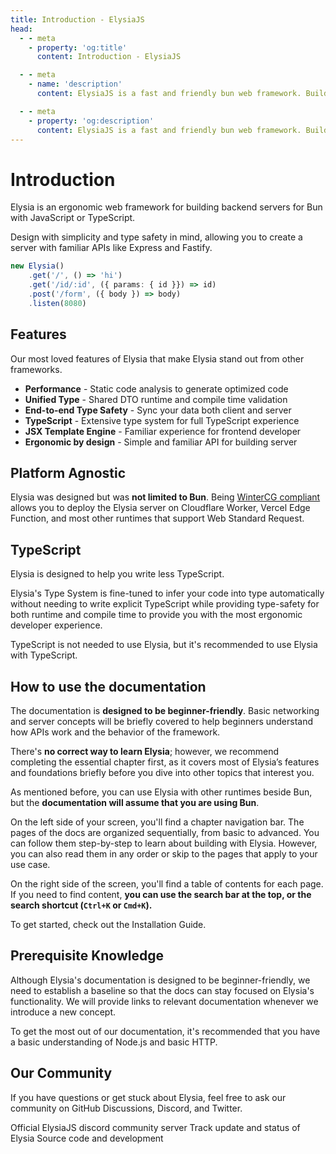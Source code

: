 ```yaml
---
title: Introduction - ElysiaJS
head:
  - - meta
    - property: 'og:title'
      content: Introduction - ElysiaJS

  - - meta
    - name: 'description'
      content: ElysiaJS is a fast and friendly bun web framework. Building on top of 3 philosophies, performance, simplicity, flexibility. Designed with TypeScript in mind. Elysia understands what you want and automatically infers the type from your code.

  - - meta
    - property: 'og:description'
      content: ElysiaJS is a fast and friendly bun web framework. Building on top of 3 philosophies, performance, simplicity, flexibility. Designed with TypeScript in mind. Elysia understands what you want and automatically infers the type from your code.
---
```


<script setup>
import Card from '../components/nearl/card.vue'
import Deck from '../components/nearl/card-deck.vue'
</script>

# Introduction
Elysia is an ergonomic web framework for building backend servers for Bun with JavaScript or TypeScript.

Design with simplicity and type safety in mind, allowing you to create a server with familiar APIs like Express and Fastify.

```typescript
new Elysia()
    .get('/', () => 'hi')
    .get('/id/:id', ({ params: { id }}) => id)
    .post('/form', ({ body }) => body)
    .listen(8080)
```

## Features
Our most loved features of Elysia that make Elysia stand out from other frameworks.

- **Performance** - Static code analysis to generate optimized code
- **Unified Type** - Shared DTO runtime and compile time validation
- **End-to-end Type Safety** - Sync your data both client and server
- **TypeScript** - Extensive type system for full TypeScript experience
- **JSX Template Engine** - Familiar experience for frontend developer
- **Ergonomic by design** - Simple and familiar API for building server

## Platform Agnostic
Elysia was designed but was **not limited to Bun**. Being [WinterCG compliant](https://wintercg.org/) allows you to deploy the Elysia server on Cloudflare Worker, Vercel Edge Function, and most other runtimes that support Web Standard Request.

## TypeScript
Elysia is designed to help you write less TypeScript.

Elysia's Type System is fine-tuned to infer your code into type automatically without needing to write explicit TypeScript while providing type-safety for both runtime and compile time to provide you with the most ergonomic developer experience.

TypeScript is not needed to use Elysia, but it's recommended to use Elysia with TypeScript.

## How to use the documentation
The documentation is **designed to be beginner-friendly**. Basic networking and server concepts will be briefly covered to help beginners understand how APIs work and the behavior of the framework.

There's **no correct way to learn Elysia**; however, we recommend completing the essential chapter first, as it covers most of Elysia’s features and foundations briefly before you dive into other topics that interest you.

As mentioned before, you can use Elysia with other runtimes beside Bun, but the __documentation will assume that you are using Bun__.

On the left side of your screen, you'll find a chapter navigation bar. The pages of the docs are organized sequentially, from basic to advanced. You can follow them step-by-step to learn about building with Elysia. However, you can also read them in any order or skip to the pages that apply to your use case.

On the right side of the screen, you'll find a table of contents for each page. If you need to find content, **you can use the search bar at the top, or the search shortcut (`Ctrl+K` or `Cmd+K`).**

To get started, check out the Installation Guide.

## Prerequisite Knowledge
Although Elysia's documentation is designed to be beginner-friendly, we need to establish a baseline so that the docs can stay focused on Elysia's functionality. We will provide links to relevant documentation whenever we introduce a new concept.

To get the most out of our documentation, it's recommended that you have a basic understanding of Node.js and basic HTTP.

## Our Community
If you have questions or get stuck about Elysia, feel free to ask our community on GitHub Discussions, Discord, and Twitter.

<Deck>
    <Card title="Discord" href="https://discord.gg/eaFJ2KDJck">
        Official ElysiaJS discord community server
    </Card>
    <Card title="Twitter" href="https://twitter.com/elysiajs">
        Track update and status of Elysia
    </Card>
    <Card title="GitHub" href="https://github.com/elysiajs">
        Source code and development
    </Card>
</Deck>

